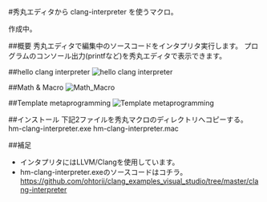 ﻿#秀丸エディタから clang-interpreter を使うマクロ。

作成中。


##概要
秀丸エディタで編集中のソースコードをインタプリタ実行します。
プログラムのコンソール出力(printfなど)を秀丸エディタで表示できます。


##hello clang interpreter
![hello clang interpreter](http://cdn-ak.f.st-hatena.com/images/fotolife/o/ohtorii/20110924/20110924002100.gif "hello clang interpreter")


##Math & Macro
![Math_Macro](http://cdn-ak.f.st-hatena.com/images/fotolife/o/ohtorii/20110924/20110924002046.gif "Math & Macro")


##Template metaprogramming
![Template metaprogramming](http://cdn-ak.f.st-hatena.com/images/fotolife/o/ohtorii/20110924/20110924002031.gif "Template metaprogramming")


##インストール
	下記2ファイルを秀丸マクロのディレクトリへコピーする。
	hm-clang-interpreter.exe
	hm-clang-interpreter.mac


##補足
- インタプリタにはLLVM/Clangを使用しています。
- hm-clang-interpreter.exeのソースコードはコチラ。
https://github.com/ohtorii/clang_examples_visual_studio/tree/master/clang-interpreter
